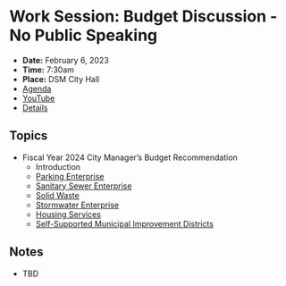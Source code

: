 # Work Session: Budget Discussion - No Public Speaking

- **Date:** February 6, 2023
- **Time:** 7:30am
- **Place:** DSM City Hall
- [Agenda](https://councildocs.dsm.city/agendas/2023/20230206BudgetDiscussion.pdf)
- [YouTube](https://youtube.com/live/K9MbjYOGnKI)
- [Details](https://www.dsm.city/citycouncil_detail_T60_R2363.php)

## Topics

* Fiscal Year 2024 City Manager’s Budget Recommendation
    * Introduction
    * [Parking Enterprise](https://www.dsm.city/document_center/City%20Clerk/Work%20Sessions/2023/Parking%20Enterprise.pdf)
    * [Sanitary Sewer Enterprise](https://www.dsm.city/document_center/City%20Clerk/Work%20Sessions/2023/Sanitary%20Sewer%20Enterprise.pdf)
    * [Solid Waste](https://www.dsm.city/document_center/City%20Clerk/Work%20Sessions/2023/Solid%20Waste%20Enterprise.pdf)
    * [Stormwater Enterprise](https://www.dsm.city/document_center/City%20Clerk/Work%20Sessions/2023/Stormwater%20Enterprise.pdf)
    * [Housing Services](https://www.dsm.city/document_center/City%20Clerk/Work%20Sessions/2023/Housing%20Services.pdf)
    * [Self-Supported Municipal Improvement Districts](https://www.dsm.city/document_center/City%20Clerk/Work%20Sessions/2023/Self-Supported%20Municipal%20Improvement%20Districts.pdf)

## Notes

- TBD
       
